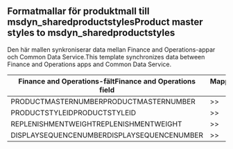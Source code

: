## <a name="product-master-styles-to-msdyn_sharedproductstyles"></a><span data-ttu-id="b233e-101">Formatmallar för produktmall till msdyn_sharedproductstyles</span><span class="sxs-lookup"><span data-stu-id="b233e-101">Product master styles to msdyn_sharedproductstyles</span></span>

<span data-ttu-id="b233e-102">Den här mallen synkroniserar data mellan Finance and Operations-appar och Common Data Service.</span><span class="sxs-lookup"><span data-stu-id="b233e-102">This template synchronizes data between Finance and Operations apps and Common Data Service.</span></span>

<span data-ttu-id="b233e-103">Finance and Operations-fält</span><span class="sxs-lookup"><span data-stu-id="b233e-103">Finance and Operations field</span></span> | <span data-ttu-id="b233e-104">Mappningstyp</span><span class="sxs-lookup"><span data-stu-id="b233e-104">Map type</span></span> | <span data-ttu-id="b233e-105">Övriga Dynamics 365-fält</span><span class="sxs-lookup"><span data-stu-id="b233e-105">Other Dynamics 365 field</span></span> | <span data-ttu-id="b233e-106">Standardvärde</span><span class="sxs-lookup"><span data-stu-id="b233e-106">Default value</span></span>
---|---|---|---
<span data-ttu-id="b233e-107">PRODUCTMASTERNUMBER</span><span class="sxs-lookup"><span data-stu-id="b233e-107">PRODUCTMASTERNUMBER</span></span> | >> | <span data-ttu-id="b233e-108">msdyn_globalproduct.msdyn_productnumber</span><span class="sxs-lookup"><span data-stu-id="b233e-108">msdyn_globalproduct.msdyn_productnumber</span></span> | 
<span data-ttu-id="b233e-109">PRODUCTSTYLEID</span><span class="sxs-lookup"><span data-stu-id="b233e-109">PRODUCTSTYLEID</span></span> | >> | <span data-ttu-id="b233e-110">msdyn_productstyle.msdyn_productstyle</span><span class="sxs-lookup"><span data-stu-id="b233e-110">msdyn_productstyle.msdyn_productstyle</span></span> | 
<span data-ttu-id="b233e-111">REPLENISHMENTWEIGHT</span><span class="sxs-lookup"><span data-stu-id="b233e-111">REPLENISHMENTWEIGHT</span></span> | >> | <span data-ttu-id="b233e-112">msdyn_replenishmentweight</span><span class="sxs-lookup"><span data-stu-id="b233e-112">msdyn_replenishmentweight</span></span> | 
<span data-ttu-id="b233e-113">DISPLAYSEQUENCENUMBER</span><span class="sxs-lookup"><span data-stu-id="b233e-113">DISPLAYSEQUENCENUMBER</span></span> | >> | <span data-ttu-id="b233e-114">msdyn_displaysequencenumber</span><span class="sxs-lookup"><span data-stu-id="b233e-114">msdyn_displaysequencenumber</span></span> | 
